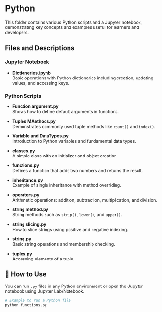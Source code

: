 # Python 

This folder contains various Python scripts and a Jupyter notebook, demonstrating key concepts and examples useful for learners and developers.

## Files and Descriptions

### Jupyter Notebook

- **Dictioneries.ipynb**  
  Basic operations with Python dictionaries including creation, updating values, and accessing keys.

### Python Scripts

- **Function argument.py**  
  Shows how to define default arguments in functions.

- **Tuples MAethods.py**  
  Demonstrates commonly used tuple methods like `count()` and `index()`.

- **Variable and DataTypes.py**  
  Introduction to Python variables and fundamental data types.

- **classes.py**  
  A simple class with an initializer and object creation.

- **functions.py**  
  Defines a function that adds two numbers and returns the result.

- **inheritance.py**  
  Example of single inheritance with method overriding.

- **operaters.py**  
  Arithmetic operations: addition, subtraction, multiplication, and division.

- **string method.py**  
  String methods such as `strip()`, `lower()`, and `upper()`.

- **string slicing.py**  
  How to slice strings using positive and negative indexing.

- **string.py**  
  Basic string operations and membership checking.

- **tuples.py**  
  Accessing elements of a tuple.


## 🚀 How to Use

You can run `.py` files in any Python environment or open the Jupyter notebook using Jupyter Lab/Notebook.

```bash
# Example to run a Python file
python functions.py
